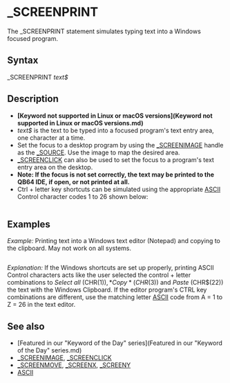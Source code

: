 # _SCREENPRINT

The _SCREENPRINT statement simulates typing text into a Windows focused program.

  

## Syntax

_SCREENPRINT *text$*
  

## Description

* **[Keyword not supported in Linux or macOS versions](Keyword not supported in Linux or macOS versions.md)**
* *text$* is the text to be typed into a focused program's text entry area, one character at a time.
* Set the focus to a desktop program by using the [_SCREENIMAGE](_SCREENIMAGE.md) handle as the [_SOURCE](_SOURCE.md). Use the image to map the desired area.
* [_SCREENCLICK](_SCREENCLICK.md) can also be used to set the focus to a program's text entry area on the desktop.
* **Note: If the focus is not set correctly, the text may be printed to the QB64 IDE, if open, or not printed at all.**
* Ctrl + letter key shortcuts can be simulated using the appropriate [ASCII](ASCII.md) Control character codes 1 to 26 shown below:

```  CTRL + A = CHR$(1)   ☺  StartHeader (SOH)    CTRL + B = CHR$(2)   ☻  StartText         (STX)  CTRL + C = CHR$(3)   ♥  EndText     (ETX)    CTRL + D = CHR$(4)   ♦  EndOfTransmit     (EOT)  CTRL + E = CHR$(5)   ♣  Enquiry     (ENQ)    CTRL + F = CHR$(6)   ♠  Acknowledge       (ACK)  CTRL + G = CHR$(7)   •  [BEEP](BEEP.md)        (BEL)    CTRL + H = CHR$(8)   ◘  **[Backspace]**       (BS)  CTRL + I = CHR$(9)   ○  Horiz.Tab   **[Tab]**    CTRL + J = CHR$(10)  ◙  LineFeed(printer) (LF)  CTRL + K = CHR$(11)  ♂  Vert. Tab   (VT)     CTRL + L = CHR$(12)  ♀  FormFeed(printer) (FF)  CTRL + M = CHR$(13)  ♪  **[Enter]**     (CR)     CTRL + N = CHR$(14)  ♫  ShiftOut          (SO)  CTRL + O = CHR$(15)  ☼  ShiftIn     (SI)     CTRL + P = CHR$(16)  ►  DataLinkEscape    (DLE)  CTRL + Q = CHR$(17)  ◄  DevControl1 (DC1)    CTRL + R = CHR$(18)  ↕  DeviceControl2    (DC2)  CTRL + S = CHR$(19)  ‼  DevControl3 (DC3)    CTRL + T = CHR$(20)  ¶  DeviceControl4    (DC4)  CTRL + U = CHR$(21)  §  NegativeACK (NAK)    CTRL + V = CHR$(22)  ▬  Synchronous Idle  (SYN)  CTRL + W = CHR$(23)  ↨  EndTXBlock  (ETB)    CTRL + X = CHR$(24)  ↑  Cancel            (CAN)  CTRL + Y = CHR$(25)  ↓  EndMedium   (EM)     CTRL + Z = CHR$(26)  →  End Of File(SUB)  (EOF)  
```

  

## Examples

*Example:* Printing text into a Windows text editor (Notepad) and copying to the clipboard. May not work on all systems.

``` [DEFLNG](DEFLNG.md) A-Z [SCREEN](SCREEN.md) [_NEWIMAGE](_NEWIMAGE.md)(640, 480, 32) [PRINT](PRINT.md) "OPENing and MAXIMIZING Notepad in 5 seconds..."; : [_DELAY](_DELAY.md) 5 [SHELL](SHELL.md) [_DONTWAIT](_DONTWAIT.md) "START /MAX NotePad.exe"  'opens Notepad file "untitled.txt" 'detect notepad open and maximized 'condition: 80% or more of the screen is white [DO](DO.md)                     'read the desktop screen image for maximized window   s = [_SCREENIMAGE](_SCREENIMAGE.md)   [_SOURCE](_SOURCE.md) s   z = 0   [FOR](FOR.md) y = 0 [TO](TO.md) [_HEIGHT](_HEIGHT.md)(s) - 1   'scan for large white area     [FOR](FOR.md) x = 0 [TO](TO.md) _[WIDTH](WIDTH.md)(s) - 1        c = [POINT](POINT.md)(x, y)        [IF](IF.md) c = [_RGB32](_RGB32.md)(255, 255, 255) [THEN](THEN.md) z = z + 1     [NEXT](NEXT.md)   [NEXT](NEXT.md)   [IF](IF.md) z / ([_HEIGHT](_HEIGHT.md)(s) * _[WIDTH](WIDTH.md)(s)) > 0.8 [THEN](THEN.md) [EXIT DO](EXIT DO.md) 'when 80% of screen is white   [_FREEIMAGE](_FREEIMAGE.md) s   'free desktop image   [_LIMIT](_LIMIT.md) 1       'scans 1 loop per second [PRINT](PRINT.md) "."; [LOOP](LOOP.md) [PRINT](PRINT.md) [PRINT](PRINT.md) "NOTEPAD detected as OPEN and MAXIMIZED"   _SCREENPRINT "HELLO WORLD" [SLEEP](SLEEP.md) 2 _SCREENPRINT [CHR$](CHR$.md)(8) + [CHR$](CHR$.md)(8) + [CHR$](CHR$.md)(8) + [CHR$](CHR$.md)(8) + [CHR$](CHR$.md)(8) 'backspace 5 characters [SLEEP](SLEEP.md) 3 _SCREENPRINT "QB64!" [SLEEP](SLEEP.md) 2 _SCREENPRINT [CHR$](CHR$.md)(1) 'CTRL + A select all [SLEEP](SLEEP.md) 2 _SCREENPRINT [CHR$](CHR$.md)(3) 'CTRL + C copy to clipboard [SLEEP](SLEEP.md) 2 [PRINT](PRINT.md) [CLIPBOARD$](CLIPBOARD$.md) "CLIPBOARD$ (function)") [_CLIPBOARD$](_CLIPBOARD$.md) = "QB64 ROCKS!" [SLEEP](SLEEP.md) 2 _SCREENPRINT [CHR$](CHR$.md)(22) 'CTRL + V paste from clipboard [END](END.md)  
```

*Explanation:* If the Windows shortcuts are set up properly, printing ASCII Control characters acts like the user selected the control + letter combinations to *Select all* (CHR$(1)), *Copy* (CHR$(3)) and *Paste* (CHR$(22)) the text with the Windows Clipboard. If the editor program's CTRL key combinations are different, use the matching letter [ASCII](ASCII.md) code from A = 1 to Z = 26 in the text editor.
  

## See also

* [Featured in our "Keyword of the Day" series](Featured in our "Keyword of the Day" series.md)
* [_SCREENIMAGE](_SCREENIMAGE.md), [_SCREENCLICK](_SCREENCLICK.md)
* [_SCREENMOVE](_SCREENMOVE.md), [_SCREENX](_SCREENX.md), [_SCREENY](_SCREENY.md)
* [ASCII](ASCII.md)

  
